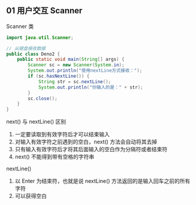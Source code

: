 ## 01 用户交互 Scanner

Scanner 类

```java
import java.util.Scanner;

// 从键盘接收数据
public class Deno2 {
    public static void main(String[] args) {
        Scanner sc = new Scanner(System.in);
        System.out.println("使用nextLine方式接收：");
        if (sc.hasNextLine()) {
            String str = sc.nextLine();
            System.out.println("你输入的是：" + str);
        }
        sc.close();
    }
}

```

next() 与 nextLine() 区别
1. 一定要读取到有效字符后才可以结束输入
2. 对输入有效字符之前遇到的空白，next() 方法会自动将其去掉
3. 只有输入有效字符后才将其后面输入的空白作为分隔符或者结束符
4. next() 不能得到带有空格的字符串

nextLine()
1. 以 Enter 为结束符，也就是说 nextLine() 方法返回的是输入回车之前的所有字符
2. 可以获得空白